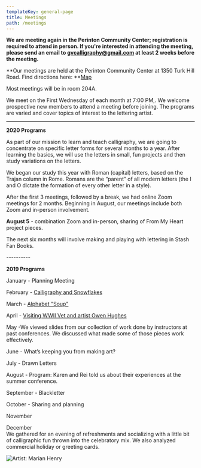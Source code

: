 ```yaml
---
templateKey: general-page
title: Meetings
path: /meetings
---
```

**We are meeting again in the Perinton Community Center; registration is required to attend in person. If you're interested in attending the meeting, please send an email to gvcalligraphy@gmail.com at least 2 weeks before the meeting.**

**Our meetings are held at the Perinton Community Center at 1350 Turk Hill Road. Find directions here: **[Map](https://www.google.com/maps/place/Perinton+Community+Center/@43.0829469,-77.4327027,17z/data=!3m1!4b1!4m5!3m4!1s0x89d133246f759619:0xe273455bc24c0530!8m2!3d43.082943!4d-77.430514)

Most meetings will be in room 204A.

We meet on the First Wednesday of each month at 7:00 PM,. We welcome prospective new members to attend a meeting before joining. The programs are varied and cover topics of interest to the lettering artist.

- - -

**2020 Programs**

As part of our mission to learn and teach calligraphy, we are going to concentrate on specific letter forms for several months to a year. After learning the basics, we will use the letters in small, fun projects and then study variations on the letters.

We began our study this year with Roman (capital) letters, based on the Trajan column in Rome. Romans are the “parent” of all modern letters (the I and O dictate the formation of every other letter in a style). 

After the first 3 meetings, followed by a break, we had online Zoom meetings for 2 months. Beginning in August, our meetings include both Zoom and in-person involvement.

**August 5** - combination Zoom and in-person, sharing of From My Heart project pieces. 

The next six months will involve making and playing with lettering in Stash Fan Books.

\----------

**2019 Programs**

January - Planning Meeting

February - [Calligraphy and Snowflakes](../february-meeting) 

March - [Alphabet "Soup"](../march-meeting)

April - [Visiting WWII Vet and artist Owen Hughes](../april-meeting)

May -We viewed slides from our collection of work done by instructors at past conferences. We discussed what made some of those pieces work effectively.

June - What’s keeping you from making art? 

July - Drawn Letters

August - Program: Karen and Rei told us about their experiences at the summer conference.

September - Blackletter

October - Sharing and planning 

November

December\
We gathered for an evening of refreshments and socializing with a little bit of calligraphic fun thrown into the celebratory mix. We also analyzed commercial holiday or greeting cards.  

![Artist: Marian Henry](/img/marianh_resistentialism.jpg)
